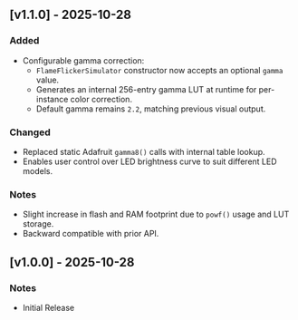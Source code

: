 ## [v1.1.0] - 2025-10-28
### Added
- Configurable gamma correction:
  - `FlameFlickerSimulator` constructor now accepts an optional `gamma` value.
  - Generates an internal 256-entry gamma LUT at runtime for per-instance color correction.
  - Default gamma remains `2.2`, matching previous visual output.

### Changed
- Replaced static Adafruit `gamma8()` calls with internal table lookup.
- Enables user control over LED brightness curve to suit different LED models.

### Notes
- Slight increase in flash and RAM footprint due to `powf()` usage and LUT storage.
- Backward compatible with prior API.

## [v1.0.0] - 2025-10-28
### Notes
- Initial Release
